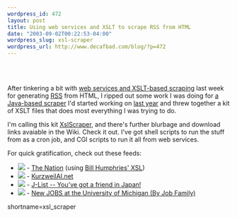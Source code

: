 ```yaml
--- 
wordpress_id: 472
layout: post
title: Using web services and XSLT to scrape RSS from HTML
date: "2003-09-02T00:22:53-04:00"
wordpress_slug: xsl-scraper
wordpress_url: http://www.decafbad.com/blog/?p=472
---
```

<br /><br />
<p>
After tinkering a bit with
<a href="http://www.decafbad.com/blog/geek/rss_scrape_urls2.html" target="_top">web services and XSLT-based scraping</a>
last week for generating <a href="http://www.decafbad.com/twiki/bin/view/Main/RSS">RSS</a> from HTML, I ripped out some work I was
doing for <a href="http://www.decafbad.com/cvs/XPathScraper/" target="_top">a Java-based scraper</a> I'd started
working on <a href="http://www.decafbad.com/blog/tech/old/ooobca.html" target="_top">last year</a> and
threw together a kit of XSLT files that does most everything I was trying
to do.
</p><p>
I'm calling this kit <a href="http://www.decafbad.com/twiki/bin/view/Main/XslScraper">XslScraper</a>, and there's further blurbage and download links
avaiable in the Wiki.  Check it out.  I've got shell scripts to run the stuff
from as a cron job, and CGI scripts to run it all from web services.
</p><p>
For quick gratification, check out these feeds:
<ul>
<li> <a href="http://www.decafbad.com/2003/08/tidyxslt?xsl=http%3A%2F%2Fwww.whump.com%2Fdropbox%2Fnationrss%2Fnation.xsl&amp;doc=http%3A%2F%2Fwww.thenation.com"><img src="http://www.decafbad.com/images/xml.gif" border="0" /></a> - <a href="http://www.thenation.com">The Nation</a> (using <a href="http://www.whump.com/moreLikeThis/date/21/08/2003" target="_top">Bill Humphries' XSL</a>) 
</li>
<li> <a href="http://www.decafbad.com/2003/08/tidyxslt?xsl=http%3A%2F%2Fwww.decafbad.com%2F2003%2F08%2Fxsl_scraper%2Fscrapers%2Fkurzweilai.xsl&amp;doc=http%3A%2F%2Fwww.kurzweilai.net%2Findex.html%3Fflash%3D1"><img src="http://www.decafbad.com/images/xml.gif" border="0" /></a> - <a href="http://www.kurzweilai.net/index.html?flash=1">KurzweilAI.net</a>
</li>
<li> <a href="http://www.decafbad.com/2003/08/tidyxslt?xsl=http%3A%2F%2Fwww.decafbad.com%2F2003%2F08%2Fxsl_scraper%2Fscrapers%2Fjlist.xsl&amp;doc=http%3A%2F%2Fwww.jlist.com%2FUPDATES%2FPG%2F7%2F"><img src="http://www.decafbad.com/images/xml.gif" border="0" /></a> - <a href="http://www.jlist.com/">J-List -- You've got a friend in Japan!</a>
</li>
<li> <a href="http://www.decafbad.com/2003/08/tidyxslt?xsl=http%3A%2F%2Fwww.decafbad.com%2F2003%2F08%2Fxsl_scraper%2Fscrapers%2Fumich-jobs.xsl&amp;doc=http%3A%2F%2Fwebsvcs.itd.umich.edu%2Fjobnet%2Fnew_postings_byjobfamily.php"><img src="http://www.decafbad.com/images/xml.gif" border="0" /></a> - <a href="http://websvcs.itd.umich.edu/jobnet/">New JOBS at the University of Michigan (By Job Family)</a>
</li>
</ul>
</p>
<!--more-->
shortname=xsl_scraper
